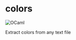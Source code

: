 # colors

![OCaml](https://img.shields.io/badge/-OCaml-c15540?style=square&logo=ocaml&logoColor=white)

Extract colors from any text file
